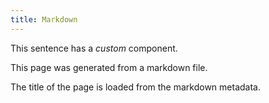 ```yaml
---
title: Markdown
---
```


This sentence has a _custom_ component.

This page was generated from a markdown file.

The title of the page is loaded from the markdown metadata.

